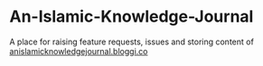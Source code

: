 # An-Islamic-Knowledge-Journal
A place for raising feature requests, issues and storing content of [anislamicknowledgejournal.bloggi.co](anislamicknowledgejournal.bloggi.co)
